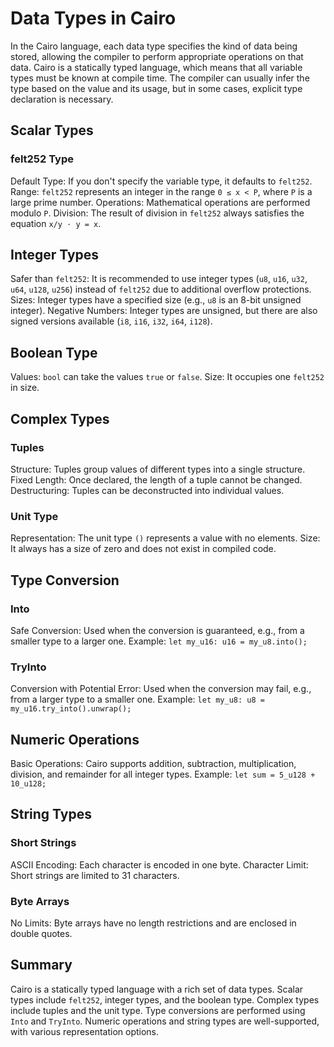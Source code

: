 # Data Types in Cairo

In the Cairo language, each data type specifies the kind of data being stored, allowing the compiler to perform appropriate operations on that data. Cairo is a statically typed language, which means that all variable types must be known at compile time. The compiler can usually infer the type based on the value and its usage, but in some cases, explicit type declaration is necessary.

## Scalar Types

### felt252 Type

Default Type: If you don't specify the variable type, it defaults to `felt252`.
Range: `felt252` represents an integer in the range `0 ≤ x < P`, where `P` is a large prime number.
Operations: Mathematical operations are performed modulo `P`.
Division: The result of division in `felt252` always satisfies the equation `x/y ⋅ y = x`.

## Integer Types

Safer than `felt252`: It is recommended to use integer types (`u8`, `u16`, `u32`, `u64`, `u128`, `u256`) instead of `felt252` due to additional overflow protections.
Sizes: Integer types have a specified size (e.g., `u8` is an 8-bit unsigned integer).
Negative Numbers: Integer types are unsigned, but there are also signed versions available (`i8`, `i16`, `i32`, `i64`, `i128`).

## Boolean Type

Values: `bool` can take the values `true` or `false`.
Size: It occupies one `felt252` in size.

## Complex Types

### Tuples

Structure: Tuples group values of different types into a single structure.
Fixed Length: Once declared, the length of a tuple cannot be changed.
Destructuring: Tuples can be deconstructed into individual values.

### Unit Type

Representation: The unit type `()` represents a value with no elements.
Size: It always has a size of zero and does not exist in compiled code.

## Type Conversion

### Into

Safe Conversion: Used when the conversion is guaranteed, e.g., from a smaller type to a larger one.
Example: `let my_u16: u16 = my_u8.into();`

### TryInto

Conversion with Potential Error: Used when the conversion may fail, e.g., from a larger type to a smaller one.
Example: `let my_u8: u8 = my_u16.try_into().unwrap();`

## Numeric Operations

Basic Operations: Cairo supports addition, subtraction, multiplication, division, and remainder for all integer types.
Example: `let sum = 5_u128 + 10_u128;`

## String Types

### Short Strings

ASCII Encoding: Each character is encoded in one byte.
Character Limit: Short strings are limited to 31 characters.

### Byte Arrays

No Limits: Byte arrays have no length restrictions and are enclosed in double quotes.

## Summary

Cairo is a statically typed language with a rich set of data types.
Scalar types include `felt252`, integer types, and the boolean type.
Complex types include tuples and the unit type.
Type conversions are performed using `Into` and `TryInto`.
Numeric operations and string types are well-supported, with various representation options.
